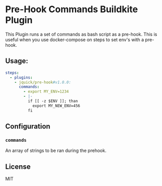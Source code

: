 # Pre-Hook Commands Buildkite Plugin

This Plugin runs a set of commands as bash script as a pre-hook. This is useful when you use docker-compose on steps to set env's with a pre-hook.

## Usage:

```yml
steps:
  - plugins:
    - jquick/pre-hook#v1.0.0:
      commands:
        - export MY_ENV=1234
        - |-
          if [[ -z $ENV ]]; than
            export MY_NEW_ENV=456
          fi
```

## Configuration

### `commands`

An array of strings to be ran during the prehook.

## License

MIT
